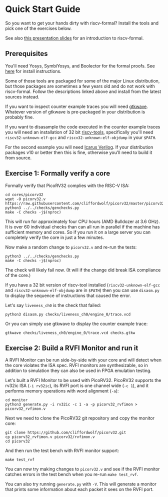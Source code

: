 
Quick Start Guide
=================

So you want to get your hands dirty with riscv-formal? Install the tools and
pick one of the exercises below.

See also [this presentation slides](http://www.clifford.at/papers/2017/riscv-formal/) for an introduction to riscv-formal.

Prerequisites
-------------

You'll need Yosys, SymbiYosys, and Boolector for the formal proofs. See
[here](http://symbiyosys.readthedocs.io/en/latest/quickstart.html#installing)
for install instructions.

Some of those tools are packaged for some of the major Linux distribution, but
those packages are sometimes a few years old and do not work with riscv-formal.
Follow the descriptions linked above and install from the latest sources instead.

If you want to inspect counter example traces you will need
[gtkwave](http://gtkwave.sourceforge.net/). Whatever version of gtkwave is
pre-packaged in your distribution is probably fine.

If you want to disasample the code executed in the counter example traces you
will need an installation of 32 bit [riscv-tools](https://github.com/riscv/riscv-tools),
specifically you'll need `riscv32-unknown-elf-gcc` and `riscv32-unknown-elf-objdump`
in your `$PATH`.

For the second example you will need [Icarus Verilog](http://iverilog.icarus.com/).
If your distribution packages v10 or better then this is fine, otherwise you'll
need to build it from source.

Exercise 1: Formally verify a core
----------------------------------

Formally verify that PicoRV32 complies with the RISC-V ISA:

```
cd cores/picorv32
wget -O picorv32.v https://raw.githubusercontent.com/cliffordwolf/picorv32/master/picorv32.v
python3 ../../checks/genchecks.py
make -C checks -j$(nproc)
```

This will run for approximately four CPU hours (AMD Bulldozer at 3.6 GHz). It
is over 60 individual checks than can all run in parallel if the machine has
sufficient memory and cores. So if you run it on a large server you can
completely verify the core in just a few minutes.

Now make a random change to `picorv32.v` and re-run the tests:

```
python3 ../../checks/genchecks.py
make -C checks -j$(nproc)
```

The check will likely fail now. (It will if the change did break ISA compliance
of the core.)

If you have a 32 bit version of riscv-tool installed (`riscv32-unknown-elf-gcc` and
`riscv32-unknown-elf-objdump` are in `$PATH`) then you can use `disasm.py` to display
the sequence of instructions that caused the error.

Let's say `liveness_ch0` is the check that failed:

```
python3 disasm.py checks/liveness_ch0/engine_0/trace.vcd
```

Or you can simply use gtkwave to display the counter example trace:

```
gtkwave checks/liveness_ch0/engine_0/trace.vcd checks.gtkw
```

Exercise 2: Build a RVFI Monitor and run it
-------------------------------------------

A RVFI Monitor can be run side-by-side with your core and will detect when the
core violates the ISA spec. RVFI monitors are synthesizable, so in addition to
simulation they can also be used in FPGA emulation testing.

Let's built a RVFI Monitor to be used with PicoRV32. PicoRV32 supports the
rv32ic ISA (`-i rv32ic`), its RVFI port is one channel wide (`-c 1`), and it
performs memory operations with word alignment (`-a`):

```
cd monitor
python3 generate.py -i rv32ic -c 1 -a -p picorv32_rvfimon > picorv32_rvfimon.v
```

Next we need to clone the PicoRV32 git repository and copy the monitor core:

```
git clone https://github.com/cliffordwolf/picorv32.git
cp picorv32_rvfimon.v picorv32/rvfimon.v
cd picorv32
```

And then run the test bench with RVFI monitor support:

```
make test_rvf
```

You can now try making changes to `picorv32.v` and see if the RVFI monitor catches
errors in the test bench when you re-run `make test_rvf`.

You can also try running `generate.py` with `-V`. This will generate a monitor that
prints some information about each packet it sees on the RVFI port.

